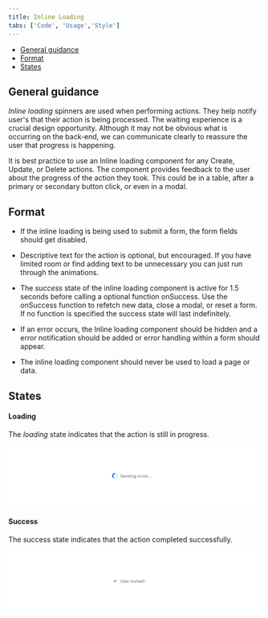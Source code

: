 ```yaml
---
title: Inline Loading
tabs: ['Code', 'Usage','Style']
---
```




<AnchorLinks>
<ul>
    <li><a data-scroll href="#general-guidance">General guidance</a></li>
    <li><a data-scroll href="#format">Format</a></li>
    <li><a data-scroll href="#states">States</a></li>
</ul>
</AnchorLinks>


## General guidance

_Inline loading_ spinners are used when performing actions. They help notify user's that their action is being processed.
The waiting experience is a crucial design opportunity. Although it may not be obvious what is occurring on the back-end, we can communicate clearly to reassure the user that progress is happening.

It is best practice to use an Inline loading component for any Create, Update, or Delete actions. The component provides feedback to the user about the progress of the action they took. This could be in a table, after a primary or secondary button click, or even in a modal.

## Format

- If the inline loading is being used to submit a form, the form fields should get disabled.

- Descriptive text for the action is optional, but encouraged. If you have limited room or find adding text to be unnecessary you can just run through the animations.

- The _success_ state of the inline loading component is active for 1.5 seconds before calling a optional function onSuccess. Use the onSuccess function to refetch new data, close a modal, or reset a form. If no function is specified the success state will last indefinitely.

- If an error occurs, the Inline loading component should be hidden and a error notification should be added or error handling within a form should appear.

- The inline loading component should never be used to load a page or data.


## States

#### Loading

The _loading_ state indicates that the action is still in progress.

<ImageComponent cols="8">

![Example of inline loading](images/inline-loading-usage-1.png)

</ImageComponent>

#### Success

The success state indicates that the action completed successfully.

<ImageComponent cols="8">

![Example of loading success](images/inline-loading-usage-2.png)

</ImageComponent>

